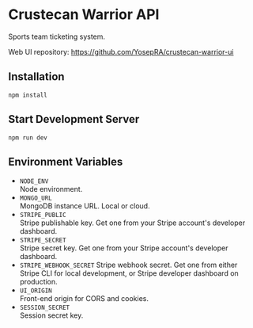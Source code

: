 # Crustecan Warrior API

Sports team ticketing system.

Web UI repository: https://github.com/YosepRA/crustecan-warrior-ui

## Installation

`npm install`

## Start Development Server

`npm run dev`

## Environment Variables

- `NODE_ENV`  
  Node environment.
- `MONGO_URL`  
  MongoDB instance URL. Local or cloud.
- `STRIPE_PUBLIC`  
  Stripe publishable key. Get one from your Stripe account's developer dashboard.
- `STRIPE_SECRET`  
  Stripe secret key. Get one from your Stripe account's developer dashboard.
- `STRIPE_WEBHOOK_SECRET`
  Stripe webhook secret. Get one from either Stripe CLI for local development, or Stripe developer dashboard on production.
- `UI_ORIGIN`  
  Front-end origin for CORS and cookies.
- `SESSION_SECRET`  
  Session secret key.
